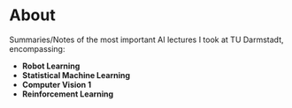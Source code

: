 # About
Summaries/Notes of the most important AI lectures I took at TU Darmstadt, encompassing:
- **Robot Learning** 
- **Statistical Machine Learning** 
- **Computer Vision 1** 
- **Reinforcement Learning** 
